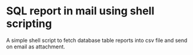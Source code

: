 # SQL report in mail using shell scripting
A simple shell script to fetch database table reports into csv file and send on email as attachment.
